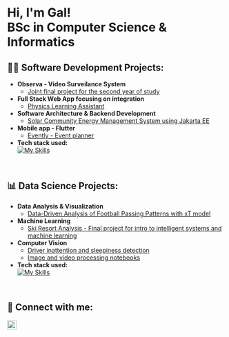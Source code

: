 <h1>Hi, I'm Gal! <br/>BSc in Computer Science & Informatics</h1>

<h2>👨‍💻 Software Development Projects:</h2>

- <b>Observa - Video Surveilance System</b>
  - [Joint final project for the second year of study](https://github.com/DvorsakGal/Observa)
- <b>Full Stack Web App focusing on integration</b>
  - [Physics Learning Assistant](https://github.com/DvorsakGal/PhysicsAssistant)
- <b>Software Architecture & Backend Development</b>
  - [Solar Community Energy Management System using Jakarta EE](https://github.com/DvorsakGal/HomeSolarPowerPlants)
- <b>Mobile app - Flutter</b>
  - [Evently - Event planner](https://github.com/DvorsakGal/Evently/tree/zagovor_vaje)
- <b>Tech stack used:</b></br>
[![My Skills](https://skillicons.dev/icons?i=html,css,js,ts,bootstrap,java,spring,nodejs,react,py,flask,php,mysql,sqlite,mongodb,firebase,flutter,androidstudio,dart,rabbitmq,git,postman,gradle,maven,idea,pycharm,vscode,aws&perline=14)](https://skillicons.dev)

</br>

<h2>📊 Data Science Projects:</h2>

- <b>Data Analysis & Visualization</b>
  - [Data-Driven Analysis of Football Passing Patterns with xT model](https://github.com/DvorsakGal/DataAnalyticsInEliteSports)
- <b>Machine Learning</b>
  - [Ski Resort Analysis - Final project for intro to intelligent systems and machine learning](https://github.com/DvorsakGal/SkiResortAnalysis)
- <b>Computer Vision</b>
  - [Driver inattention and sleepiness detection](https://github.com/DvorsakGal/DriverInattention)
  - [Image and video processing notebooks](https://github.com/DvorsakGal/ComputerVisionIntro)
- <b>Tech stack used:</b></br>
 [![My Skills](https://skillicons.dev/icons?i=py,anaconda,tensorflow,opencv,pytorch,pycharm)](https://skillicons.dev)

</br>


<h2> 🤳 Connect with me:</h2>

[<img align="left" alt="GalDvorsak | LinkedIn" width="22px" src="https://cdn.jsdelivr.net/npm/simple-icons@v3/icons/linkedin.svg" />][linkedin]

[linkedin]: https://www.linkedin.com/in/gal-dvorsak/

<!--
**joshmadakor1/joshmadakor1** is a ✨ _special_ ✨ repository because its `README.md` (this file) appears on your GitHub profile.

Here are some ideas to get you started:

- 🔭 I’m currently working on ...
- 🌱 I’m currently learning ...
- 👯 I’m looking to collaborate on ...
- 🤔 I’m looking for help with ...
- 💬 Ask me about ...
- 📫 How to reach me: ...
- 😄 Pronouns: ...
- ⚡ Fun fact: ...
-->
